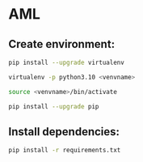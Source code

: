 # AML

## Create environment:
```bash
pip install --upgrade virtualenv

virtualenv -p python3.10 <venvname>  

source <venvname>/bin/activate  

pip install --upgrade pip
```


## Install dependencies:
```bash
pip install -r requirements.txt
```
